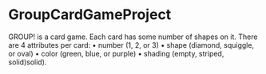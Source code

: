 # GroupCardGameProject
GROUP! is a card game. Each card has some number of shapes on it. There are 4 attributes per card: • number (1, 2, or 3) • shape (diamond, squiggle, or oval) • color (green, blue, or purple) • shading (empty, striped, solid)solid). 

